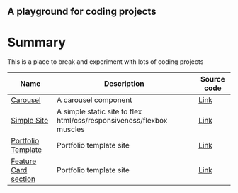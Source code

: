 ## A playground for coding projects

# Summary
This is a place to break and experiment with lots of coding projects

| Name          | Description | Source code
|-------------- |-------------|-----------
|[Carousel](https://codepen.io/benjaminkyamanywa/pen/abPExVr)  | A carousel component | [Link](https://codepen.io/benjaminkyamanywa/pen/abPExVr) 
|[Simple Site](https://codepen.io/benjaminkyamanywa/pen/ZEPbbBx)  | A simple static site to flex html/css/responsiveness/flexbox muscles | [Link](https://github.com/BenjaminKyamanywa/playground/tree/main/ground_001)
|[Portfolio Template](https://codepen.io/benjaminkyamanywa/pen/bGZgMmN)  | Portfolio template site | [Link](https://github.com/BenjaminKyamanywa/playground/tree/main/ground_003)
|[Feature Card section](https://codepen.io/benjaminkyamanywa/pen/bGZgMmN)  | Portfolio template site | [Link](https://github.com/BenjaminKyamanywa/playground/tree/main/ground_004)


